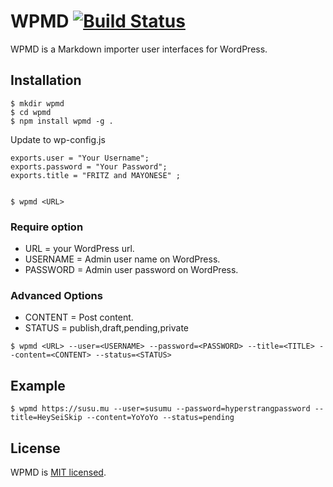 # WPMD [![Build Status](https://travis-ci.org/musus/wpmd.svg?branch=master)](https://travis-ci.org/musus/wpmd)

WPMD is a Markdown importer user interfaces for WordPress.


## Installation 

```
$ mkdir wpmd
$ cd wpmd
$ npm install wpmd -g .
```

Update to wp-config.js

```
exports.user = "Your Username";
exports.password = "Your Password";
exports.title = "FRITZ and MAYONESE" ;


```


```
$ wpmd <URL>
```

### Require option
* URL = your WordPress url.
* USERNAME = Admin user name on WordPress.
* PASSWORD = Admin user password on WordPress.

### Advanced Options
* CONTENT = Post content.
* STATUS = publish,draft,pending,private

```
$ wpmd <URL> --user=<USERNAME> --password=<PASSWORD> --title=<TITLE> --content=<CONTENT> --status=<STATUS> 
```


## Example
```
$ wpmd https://susu.mu --user=susumu --password=hyperstrangpassword --title=HeySeiSkip --content=YoYoYo --status=pending 
```


## License
WPMD is [MIT licensed](https://github.com/musus/wpmd/blob/master/LICENSE).
